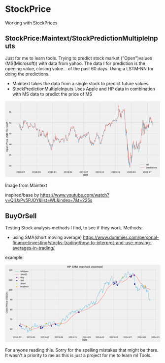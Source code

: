 # StockPrice
Working with StockPrices

## StockPrice:Maintext/StockPredictionMultipleInputs
Just for me to learn tools. Trying to predict stock market ("Open")values (MS(Microsoft)) with data from yahoo. The data I for prediction is the opening value, closing value... of the past 60 days. Using a LSTM-NN for doing the predictions.
- Maintext takes the data from a single stock to predict future values
- StockPredictionMultipleInputs Uses Apple and HP data in combination with MS data to predict the price of MS

![](/Images/PredCompare.png)

Image from Maintext

inspired/base by https://www.youtube.com/watch?v=QIUxPv5PJOY&list=WL&index=7&t=225s


## BuyOrSell
Testing Stock analysis methods I find, to see if they work.
Methods:
- using SMA(short moving average) https://www.dummies.com/personal-finance/investing/stocks-trading/how-to-interpret-and-use-moving-averages-in-trading/

example:

![](/Images/BuyOrSellMethod1Screen.PNG)




For anyone reading this. Sorry for the spelling mistakes that might be there. It wasn't a priority to me as this is just a project for me to learn ml Tools.

